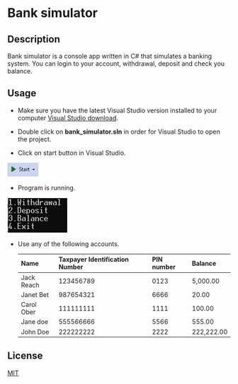 # Bank simulator

## Description

Bank simulator is a console app written in C# that simulates a banking system. You can login to your account, withdrawal, deposit and check you balance.

## Usage
- Make sure you have the latest Visual Studio version installed to your computer [Visual Studio download](https://visualstudio.microsoft.com/downloads/).

- Double click on **bank_simulator.sln** in order for Visual Studio to open the project.

- Click on start button in Visual Studio.

![Start](start.JPG)

- Program is running.

![Main menu](menu.JPG)

- Use any of the following accounts.
  
  | **Name** | **Taxpayer Identification Number** | **PIN number** | **Balance** |
  | ---- | ---- | ---- | ---- |
  | Jack Reach | 123456789 | 0123 | 5,000.00 |
  | Janet Bet | 987654321 | 6666 | 20.00 |
  | Carol Ober | 111111111 | 1111 | 100.00 |
  | Jane doe | 555566666 | 5566 | 555.00 |
  | John Doe | 222222222 | 2222 | 222,222.00 |

## License

[MIT](https://choosealicense.com/licenses/mit/)
